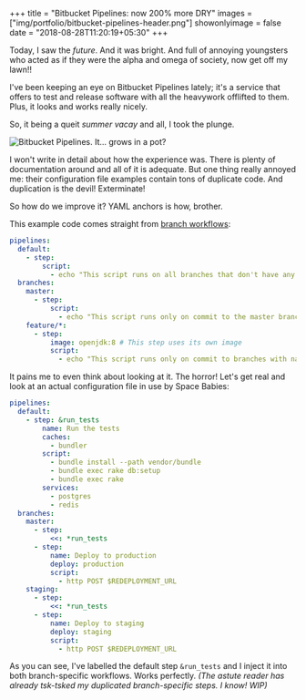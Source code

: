 +++
title = "Bitbucket Pipelines: now 200% more DRY"
images = ["img/portfolio/bitbucket-pipelines-header.png"]
showonlyimage = false
date = "2018-08-28T11:20:19+05:30"
+++

Today, I saw the *future*. And it was bright. And full of annoying youngsters
who acted as if they were the alpha and omega of society, now get off my lawn!!
<!--more-->

I've been keeping an eye on Bitbucket Pipelines lately; it's a service that offers
to test and release software with all the heavywork offlifted to them. Plus, it
looks and works really nicely.

So, it being a queit _summer vacay_ and all, I took the plunge.

<img src="/img/portfolio/bitbucket-pipelines-flower.png" class="img-responsive" alt="Bitbucket Pipelines. It... grows in a pot?">

I won't write in detail about how the experience was. There is plenty of
documentation around and all of it is adequate. But one thing really annoyed me:
their configuration file examples contain tons of duplicate code. And duplication
is the devil! Exterminate!

So how do we improve it? YAML anchors is how, brother.

This example code comes straight from [branch workflows](https://confluence.atlassian.com/bitbucket/branch-workflows-856697482.html):

```yml
pipelines:
  default:
    - step:
        script:
          - echo "This script runs on all branches that don't have any specific pipeline assigned in 'branches'."
  branches:
    master:
      - step:
          script:
            - echo "This script runs only on commit to the master branch."
    feature/*:
      - step:
          image: openjdk:8 # This step uses its own image
          script:
            - echo "This script runs only on commit to branches with names that match the feature/* pattern."
```

It pains me to even think about looking at it. The horror! Let's get real and
look at an actual configuration file in use by Space Babies:

```yml
pipelines:
  default:
    - step: &run_tests
        name: Run the tests
        caches:
          - bundler
        script:
          - bundle install --path vendor/bundle
          - bundle exec rake db:setup
          - bundle exec rake
        services:
          - postgres
          - redis
  branches:
    master:
      - step:
          <<: *run_tests
      - step:
          name: Deploy to production
          deploy: production
          script:
            - http POST $REDEPLOYMENT_URL
    staging:
      - step:
          <<: *run_tests
      - step:
          name: Deploy to staging
          deploy: staging
          script:
            - http POST $REDEPLOYMENT_URL
```

As you can see, I've labelled the default step `&run_tests` and I inject it
into both branch-specific workflows. Works perfectly. _(The astute reader has
already tsk-tsked my duplicated branch-specific steps. I know! WIP)_
